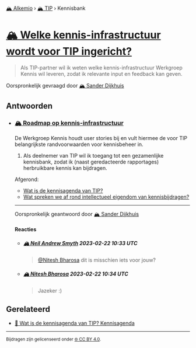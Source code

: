 [🏔️ Alkemio](https://welcome.alkem.io/) › [🏔️ TIP](https://alkem.io/tip/dashboard) › Kennisbank
# [🏔️ Welke kennis-infrastructuur wordt voor TIP ingericht?](https://alkem.io/tip/collaboration/welkekennis-infrast-7437)
>Als TIP-partner wil ik weten welke kennis-infrastructuur Werkgroep Kennis wil leveren, zodat ik relevante input en feedback kan geven.

Oorspronkelijk gevraagd door [🏔️ Sander Dijkhuis](https://alkem.io/user/sander-dijkhuis-3912)
## Antwoorden
- ### <a id="roadmapopkennis-in-7750"></a> [🏔️ Roadmap op kennis-infrastructuur](https://alkem.io/tip/collaboration/welkekennis-infrast-7437/posts/roadmapopkennis-in-7750)
  De Werkgroep Kennis houdt user stories bij en vult hiermee de voor TIP belangrijkste randvoorwaarden voor kennisbeheer in.
  
  1.  Als deelnemer van TIP wil ik toegang tot een gezamenlijke kennisbank, zodat ik (naast geredacteerde rapportages) herbruikbare kennis kan bijdragen.
  
  Afgerond:
  
  *   [Wat is de kennisagenda van TIP?](https://alkem.io/tip/contribute/callouts/watisdekennisagen-9941)
  *   [Wat spreken we af rond intellectueel eigendom van kennisbijdragen?](https://alkem.io/tip/contribute/callouts/watsprekenweafro-7445)

  ***
  Oorspronkelijk geantwoord door [🏔️ Sander Dijkhuis](https://alkem.io/tip/collaboration/welkekennis-infrast-7437/posts/roadmapopkennis-in-7750)

  #### Reacties
    - ##### [🏔️ Neil  Andrew Smyth](https://alkem.io/user/neil-smyth-admin) 2023-02-22 10:33 UTC
      >[@Nitesh Bharosa](https://alkem.io/user/nitesh-bharosa-5829) dit is misschien iets voor jouw?
    - ##### [🏔️ Nitesh Bharosa](https://alkem.io/user/nitesh-bharosa-5829) 2023-02-22 10:34 UTC
      >Jazeker :)
## Gerelateerd
- [📌 Wat is de kennisagenda van TIP? Kennisagenda](watisdekennisagen-9941.md#kennisagenda-5711)
* * *
<small>Bijdragen zijn gelicenseerd onder [🌐 CC BY 4.0](https://creativecommons.org/licenses/by/4.0/deed.nl).</small>
